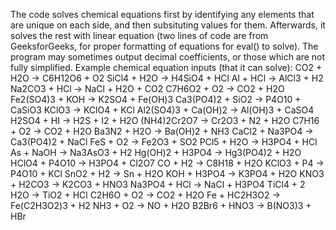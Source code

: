The code solves chemical equations first by identifying any elements that are unique on each side, and then subsituting values for them. 
Afterwards, it solves the rest with linear equation (two lines of code are from GeeksforGeeks, for proper formatting of equations for eval() to solve).
The program may sometimes output decimal coefficients, or those which are not fully simplified.
Example chemical equation inputs (that it can solve):
  CO2 + H2O -> C6H12O6 + O2
  SiCl4 + H2O -> H4SiO4 + HCl
  Al + HCl -> AlCl3 + H2
  Na2CO3 + HCl -> NaCl + H2O + CO2
  C7H6O2 + O2 -> CO2 + H2O
  Fe2(SO4)3 + KOH -> K2SO4 + Fe(OH)3
  Ca3(PO4)2 + SiO2 -> P4O10 + CaSiO3
  KClO3 -> KClO4 + KCl
  Al2(SO4)3 + Ca(OH)2 -> Al(OH)3 + CaSO4
  H2SO4 + HI -> H2S + I2 + H2O
  (NH4)2Cr2O7 -> Cr2O3 + N2 + H2O
  C7H16 + O2 -> CO2 + H2O
  Ba3N2 + H2O -> Ba(OH)2 + NH3
  CaCl2 + Na3PO4 -> Ca3(PO4)2 + NaCl
  FeS + O2 -> Fe2O3 + SO2
  PCl5 + H2O -> H3PO4 + HCl
  As + NaOH -> Na3AsO3 + H2
  Hg(OH)2 + H3PO4 -> Hg3(PO4)2 + H2O
  HClO4 + P4O10 -> H3PO4 + Cl2O7
  CO + H2 -> C8H18 + H2O
  KClO3 + P4 -> P4O10 + KCl
  SnO2 + H2 -> Sn + H2O
  KOH + H3PO4 -> K3PO4 + H2O
  KNO3 + H2CO3 -> K2CO3 + HNO3
  Na3PO4 + HCl -> NaCl + H3PO4
  TiCl4 + 2 H2O -> TiO2 + HCl
  C2H6O + O2 -> CO2 + H2O
  Fe + HC2H3O2 -> Fe(C2H3O2)3 + H2
  NH3 + O2 -> NO + H2O
  B2Br6 + HNO3 -> B(NO3)3 + HBr
